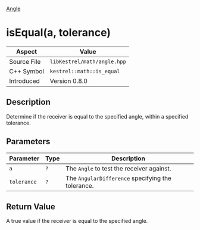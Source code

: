 [Angle](index)
# isEqual(a, tolerance)
| Aspect | Value |
| --- | --- |
| Source File | `libKestrel/math/angle.hpp` |
| C++ Symbol | `kestrel::math::is_equal` |
| Introduced | Version 0.8.0 |
## Description
Determine if the receiver is equal to the specified angle, within a specified tolerance.
## Parameters
| Parameter | Type | Description |
| --- | --- | --- |
| `a` | `?` | The `Angle` to test the receiver against. |
| `tolerance` | `?` | The `AngularDifference` specifying the tolerance. |
## Return Value
A true value if the receiver is equal to the specified angle.
